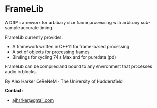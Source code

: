 FrameLib
========

A DSP framework for arbitrary size frame processing with arbitrary sub-sample accurate timing.

FrameLib currently provides:
- A framework written in C++11 for frame-based processing
- A set of objects for processing frames
- Bindings for cycling 74's Max and for puredata (pd)
    
FrameLib can be compiled and bound to any environment that processes audio in blocks.

By Alex Harker
CeReNeM - The University of Huddersfield

**Contact:**

* ajharker@gmail.com
